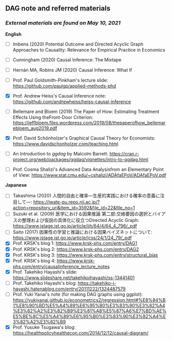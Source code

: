 ## DAG note and referred materials
### *External materials are found on May 10, 2021*

**English**
* [ ] Imbens (2020) Potential Outcome and Directed Acyclic Graph Approaches to Causality: Relevance for Empirical Practice in Economics
* [ ] Cunningham (2020) Causal Inference: The Mixtape
* [ ] Hernán MA, Robins JM (2020) Causal Inference: What If
* [ ] Prof. Paul Goldsmith-Pinkham's lecture slide: https://github.com/paulgp/applied-methods-phd
* [x] Prof. Andrew Heiss's Causal Inference note: https://github.com/andrewheiss/heiss-causal-inference
* [ ] Bellemare and Bloem (2019) The Paper of How: Estimating Treatment Effects Using theFront-Door Criterion: https://jeffbloem.files.wordpress.com/2019/08/thepaperofhow_bellemarebloem_aug2019.pdf
* [x] Prof. David Schönholzer's Graphical Causal Theory for Economists: https://www.davidschonholzer.com/teaching.html
* [ ] An Introduction to *ggdag* by Malcolm Barrett: https://cran.r-project.org/web/packages/ggdag/vignettes/intro-to-ggdag.html
* [ ] Prof. Cosma Shalizi's Advanced Data Analysisfrom an Elementary Point of View: https://www.stat.cmu.edu/~cshalizi/ADAfaEPoV/ADAfaEPoV.pdf



**Japanese**
* [ ] Takashima (2020) 人間的自由と確率―生産的実践における確率の意義に注目して―: https://iwate-pu.repo.nii.ac.jp/?action=repository_uri&item_id=3592&file_id=22&file_no=1
* [ ] Suzuki et al. (2009) 医学における因果推論 第二部:交絡要因の選択とバイアスの整理および仮説の具体化に役立つDirected Acyclic Graph: https://www.jstage.jst.go.jp/article/jjh/64/4/64_4_796/_pdf
* [ ] Saito (2017) 因果性の学習と推論における因果ベイズネットについて: https://www.jstage.jst.go.jp/article/jcss/24/1/24_79/_pdf
* [x] Prof. KRSK's blog 1: https://www.krsk-phs.com/entry/DAG1
* [x] Prof. KRSK's blog 2: https://www.krsk-phs.com/entry/DAG2
* [x] Prof. KRSK's blog 3: https://www.krsk-phs.com/entry/structural_bias
* [x] Prof. KRSK's blog 4: https://www.krsk-phs.com/entry/causalinference_lecture_notes
* [x] Prof. Takehiko Hayashi's slide: https://www.slideshare.net/takehikoihayashi/ss-13441401
* [ ] Prof. Takehiko Hayashi's blog: https://takehiko-i-hayashi.hatenablog.com/entry/20111222/1324487579
* [ ] Prof. Yuki Yanai's note (for making DAG graphs using ggplot): https://yukiyanai.github.io/econometrics2/regression.html#%E8%84%B1%E8%90%BD%E5%A4%89%E6%95%B0%E3%83%90%E3%82%A4%E3%82%A2%E3%82%B9%E3%81%A8%E5%87%A6%E7%BD%AE%E5%BE%8C%E5%A4%89%E6%95%B0%E3%83%90%E3%82%A4%E3%82%A2%E3%82%B9
* [x] Prof. Yusuke Tsugawa's blog: https://healthpolicyhealthecon.com/2014/12/12/causal-diagram/
